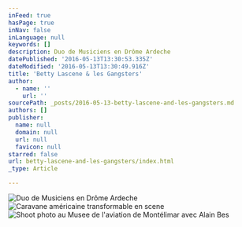 ```yaml
---
inFeed: true
hasPage: true
inNav: false
inLanguage: null
keywords: []
description: Duo de Musiciens en Drôme Ardeche
datePublished: '2016-05-13T13:30:53.335Z'
dateModified: '2016-05-13T13:30:49.916Z'
title: 'Betty Lascene & les Gangsters'
author:
  - name: ''
    url: ''
sourcePath: _posts/2016-05-13-betty-lascene-and-les-gangsters.md
authors: []
publisher:
  name: null
  domain: null
  url: null
  favicon: null
starred: false
url: betty-lascene-and-les-gangsters/index.html
_type: Article

---
```

![Duo de Musiciens en Drôme Ardeche](https://the-grid-user-content.s3-us-west-2.amazonaws.com/23a345d8-ae47-4280-8522-ee0297f91273.jpg)
![Caravane américaine transformable en scene](https://the-grid-user-content.s3-us-west-2.amazonaws.com/21a439ed-93c0-4580-9893-cc3c2cd328fa.jpg)
![Shoot photo au Musee de l'aviation de Montélimar avec Alain Bes](https://s3-us-west-2.amazonaws.com/the-grid-img/p/64a554429519b5f1d0a1f581ff1c2b7a26fbe755.jpg)